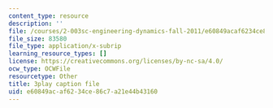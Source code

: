 ```yaml
---
content_type: resource
description: ''
file: /courses/2-003sc-engineering-dynamics-fall-2011/e60849acaf6234ce86c7a21e44b43160_63sIgMvBuEQ.srt
file_size: 83580
file_type: application/x-subrip
learning_resource_types: []
license: https://creativecommons.org/licenses/by-nc-sa/4.0/
ocw_type: OCWFile
resourcetype: Other
title: 3play caption file
uid: e60849ac-af62-34ce-86c7-a21e44b43160
---
```

